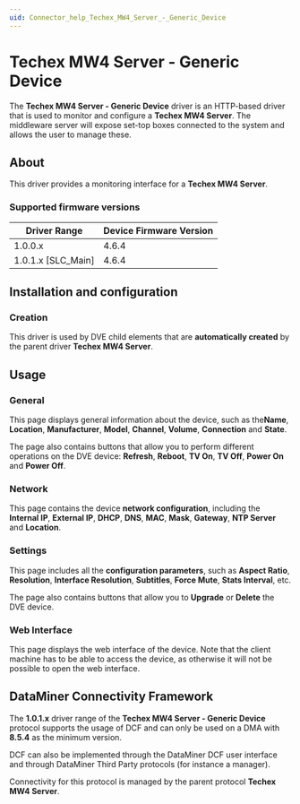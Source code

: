 ```yaml
---
uid: Connector_help_Techex_MW4_Server_-_Generic_Device
---
```


# Techex MW4 Server - Generic Device

The **Techex MW4 Server - Generic Device** driver is an HTTP-based driver that is used to monitor and configure a **Techex MW4 Server**. The middleware server will expose set-top boxes connected to the system and allows the user to manage these.

## About

This driver provides a monitoring interface for a **Techex MW4 Server**.

### Supported firmware versions

| **Driver Range**     | **Device Firmware Version** |
|----------------------|-----------------------------|
| 1.0.0.x              | 4.6.4                       |
| 1.0.1.x \[SLC_Main\] | 4.6.4                       |

## Installation and configuration

### Creation

This driver is used by DVE child elements that are **automatically created** by the parent driver **Techex MW4 Server**.

## Usage

### General

This page displays general information about the device, such as the**Name**, **Location**, **Manufacturer**, **Model**, **Channel**, **Volume**, **Connection** and **State**.

The page also contains buttons that allow you to perform different operations on the DVE device: **Refresh**, **Reboot**, **TV On**, **TV Off**, **Power On** and **Power Off**.

### Network

This page contains the device **network configuration**, including the **Internal IP**, **External IP**, **DHCP**, **DNS**, **MAC**, **Mask**, **Gateway**, **NTP Server** and **Location**.

### Settings

This page includes all the **configuration parameters**, such as **Aspect Ratio**, **Resolution**, **Interface Resolution**, **Subtitles**, **Force Mute**, **Stats Interval**, etc.

The page also contains buttons that allow you to **Upgrade** or **Delete** the DVE device.

### Web Interface

This page displays the web interface of the device. Note that the client machine has to be able to access the device, as otherwise it will not be possible to open the web interface.

## DataMiner Connectivity Framework

The **1.0.1.x** driver range of the **Techex MW4 Server - Generic Device** protocol supports the usage of DCF and can only be used on a DMA with **8.5.4** as the minimum version.

DCF can also be implemented through the DataMiner DCF user interface and through DataMiner Third Party protocols (for instance a manager).

Connectivity for this protocol is managed by the parent protocol **Techex MW4 Server**.
